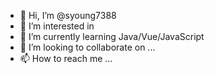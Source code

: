 
- 👋 Hi, I’m @syoung7388
- 👀 I’m interested in 
- 🌱 I’m currently learning Java/Vue/JavaScript
- 💞️ I’m looking to collaborate on ...
- 📫 How to reach me ...
